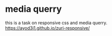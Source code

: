 # media querry
this is a task on responsive css and media querry.
https://ayod3j1.github.io/zuri-responsive/
